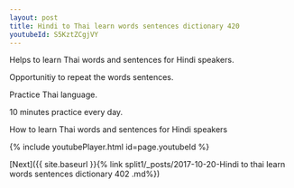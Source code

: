 ```yaml
---
layout: post
title: Hindi to Thai learn words sentences dictionary 420 
youtubeId: S5KztZCgjVY
---
```

 
 
Helps to learn Thai words and sentences for Hindi speakers.

Opportunitiy to repeat the words sentences. 

Practice Thai language. 
 
10 minutes practice every day. 
 
How to learn Thai words and sentences for Hindi speakers 
 
{% include youtubePlayer.html id=page.youtubeId %}
 
 
[Next]({{ site.baseurl }}{% link  split1/_posts/2017-10-20-Hindi to thai learn words sentences dictionary 402 .md%})
 
